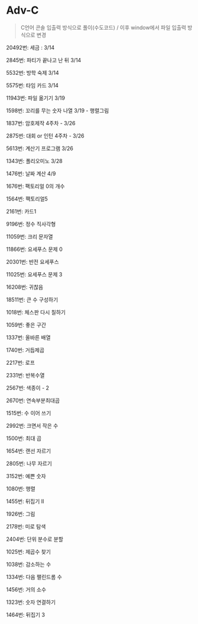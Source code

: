 # Adv-C

> C언어 콘솔 입출력 방식으로 풀이(수도코드) / 이후 window에서 파일 입출력 방식으로 변경

20492번: 세금 : 3/14

2845번: 파티가 끝나고 난 뒤 3/14

5532번: 방학 숙제 3/14

5575번: 타임 카드 3/14

11943번: 파일 옮기기 3/19

1598번: 꼬리를 무는 숫자 나열 3/19 - 행렬그림

1837번: 암호제작 4주차 - 3/26

2875번: 대회 or 인턴 4주차 - 3/26

5613번: 계산기 프로그램 3/26

1343번: 폴리오미노 3/28

1476번: 날짜 계산 4/9

1676번: 팩토리얼 0의 개수

1564번: 팩토리얼5

2161번: 카드1

9196번: 정수 직사각형

11059번: 크리 문자열

11866번: 요세푸스 문제 0

20301번: 반전 요세푸스

11025번: 요세푸스 문제 3

16208번: 귀찮음

18511번: 큰 수 구성하기

1018번: 체스판 다시 칠하기

1059번: 좋은 구간

1337번: 올바른 배열

1740번: 거듭제곱

2217번: 로프

2331번: 반복수열

2567번: 색종이 - 2

2670번: 연속부분최대곱

1515번: 수 이어 쓰기

2992번: 크면서 작은 수

1500번: 최대 곱

1654번: 랜선 자르기

2805번: 나무 자르기

3152번: 예쁜 숫자

1080번: 행렬

1455번: 뒤집기 II

1926번: 그림

2178번: 미로 탐색

2404번: 단위 분수로 분할

1025번: 제곱수 찾기

1038번: 감소하는 수

1334번: 다음 팰린드롬 수

1456번: 거의 소수

1323번: 숫자 연결하기

1464번: 뒤집기 3

